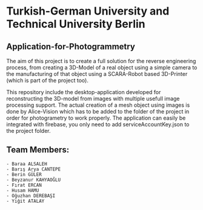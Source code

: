 # Turkish-German University  and Technical University Berlin
## Application-for-Photogrammetry

The aim of this project is to create a full solution for the reverse engineering process, from creating a 3D-Model of a real object using a simple camera to the manufacturing of that object using a SCARA-Robot based 3D-Printer (which is part of the project too).

This repository include the desktop-application developed for reconstructing the 3D-model from images with multiple usefull image processing support. The actual creation of a mesh object using images is done by Alice-Vision which has to be added to the folder of the project in order for photogrametry to work properly.
The application can easily be integrated with firebase, you only need to add serviceAccountKey.json to the project folder.

## Team Members:
    - Baraa ALSALEH
    - Barış Arya CANTEPE
    - Berin GÜLER
    - Beyzanur KAHYAOĞLU
    - Fırat ERCAN
    - Husam HAMU
    - Oğuzhan DEREBAŞI
    - Yiğit ATALAY
